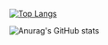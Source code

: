 [![Top Langs](https://github-readme-stats.vercel.app/api/top-langs/?username=tuyoleni&layout=compact&theme=vision-friendly-dark&bg_color=00000000&hide_border=true)](https://github.com/anuraghazra/github-readme-stats)



![Anurag's GitHub stats](https://github-readme-stats.vercel.app/api?tuyoleni=anuraghazra&show_icons=true&theme=transparent)
